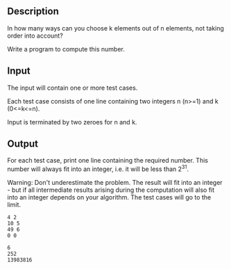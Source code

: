 <h2>Description</h2><p>In how many ways can you choose k elements out of n elements, not taking order into account?</p><p>Write a program to compute this number.</p><h2>Input</h2><p>The input will contain one or more test cases.</p><p>Each test case consists of one line containing two integers n (n&gt;=1) and k (0&lt;=k&lt;=n).</p><p>Input is terminated by two zeroes for n and k.</p><h2>Output</h2><p>For each test case, print one line containing the required number. This number will always fit into an integer, i.e. it will be less than 2<sup>31</sup>.</p><p>Warning: Don't underestimate the problem. The result will fit into an integer - but if all intermediate results arising during the computation will also fit into an integer depends on your algorithm. The test cases will go to the limit.</p>

<pre><code class="language-input1">4 2
10 5
49 6
0 0
</code></pre>

<pre><code class="language-output1">6
252
13983816
</code></pre>

